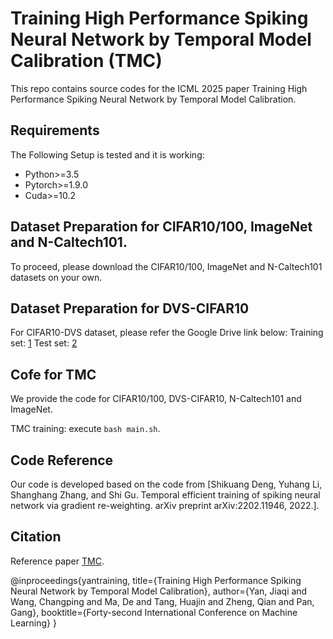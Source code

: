 # Training High Performance Spiking Neural Network by Temporal Model Calibration (TMC)
This repo contains source codes for the ICML 2025 paper Training High Performance Spiking Neural Network by Temporal Model Calibration. 

## Requirements
The Following Setup is tested and it is working:
 * Python>=3.5
 * Pytorch>=1.9.0
 * Cuda>=10.2

 ## Dataset Preparation for CIFAR10/100, ImageNet and N-Caltech101.
To proceed, please download the CIFAR10/100, ImageNet and N-Caltech101 datasets on your own.

## Dataset Preparation for DVS-CIFAR10
For CIFAR10-DVS dataset, please refer the Google Drive link below:
Training set: [1](https://drive.google.com/file/d/1pzYnhoUvtcQtxk_Qmy4d2VrhWhy5R-t9/view?usp=sharing)
Test set: [2](https://drive.google.com/file/d/1q1k6JJgVH3ZkHWMg2zPtrZak9jRP6ggG/view?usp=sharing)


## Cofe for TMC
We provide the code for CIFAR10/100, DVS-CIFAR10, N-Caltech101 and ImageNet. 

TMC training: execute `bash main.sh`.

## Code Reference
Our code is developed based on the code from [Shikuang Deng, Yuhang Li, Shanghang Zhang, and Shi Gu. Temporal efficient training of spiking neural network via gradient re-weighting. arXiv preprint arXiv:2202.11946, 2022.].

## Citation
Reference paper [TMC](https://openreview.net/pdf?id=l7ZmdeFyM1).

@inproceedings{yantraining,
  title={Training High Performance Spiking Neural Network by Temporal Model Calibration},
  author={Yan, Jiaqi and Wang, Changping and Ma, De and Tang, Huajin and Zheng, Qian and Pan, Gang},
  booktitle={Forty-second International Conference on Machine Learning}
}
